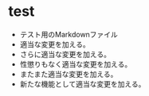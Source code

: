 # test  
* テスト用のMarkdownファイル  
* 適当な変更を加える。  
* さらに適当な変更を加える。  
* 性懲りもなく適当な変更を加える。  
* またまた適当な変更を加える。  
* 新たな機能として適当な変更を加える。  
